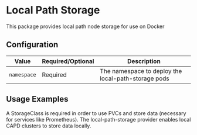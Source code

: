 # Local Path Storage

This package provides local path node storage for use on Docker

## Configuration

| Value                                                 | Required/Optional | Description                                                                                                                                                                                                                                                                               |
|-------------------------------------------------------|-------------------|-------------------------------------------------------------------------------------------------------------------------------------------------------------------------------------------------------------------------------------------------------------------------------------------|
| `namespace`                                           | Required          | The namespace to deploy the local-path-storage pods                                                                                                                                                                                                                                       |

## Usage Examples

A StorageClass is required in order to use PVCs and store data (necessary for services
like Prometheus). The local-path-storage provider enables local CAPD clusters to store data locally.

